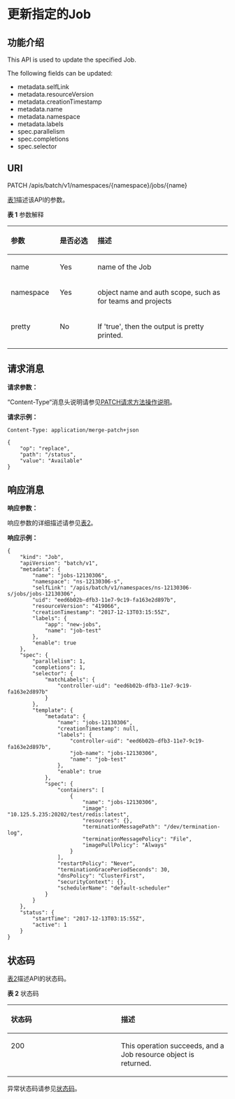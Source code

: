 # 更新指定的Job<a name="cce_02_0167"></a>

## 功能介绍<a name="section44235199"></a>

This API is used to update the specified Job.

The following fields can be updated:

-   metadata.selfLink
-   metadata.resourceVersion
-   metadata.creationTimestamp
-   metadata.name
-   metadata.namespace
-   metadata.labels
-   spec.parallelism
-   spec.completions
-   spec.selector

## URI<a name="section62572474"></a>

PATCH /apis/batch/v1/namespaces/\{namespace\}/jobs/\{name\}

[表1](#d0e42697)描述该API的参数。

**表 1**  参数解释

<a name="d0e42697"></a>
<table><thead align="left"><tr id="row25506777"><th class="cellrowborder" valign="top" width="22.220000000000002%" id="mcps1.2.4.1.1"><p id="p65652297517"><a name="p65652297517"></a><a name="p65652297517"></a>参数</p>
</th>
<th class="cellrowborder" valign="top" width="17.169999999999998%" id="mcps1.2.4.1.2"><p id="p165661629135114"><a name="p165661629135114"></a><a name="p165661629135114"></a>是否必选</p>
</th>
<th class="cellrowborder" valign="top" width="60.61%" id="mcps1.2.4.1.3"><p id="p14567629115114"><a name="p14567629115114"></a><a name="p14567629115114"></a>描述</p>
</th>
</tr>
</thead>
<tbody><tr id="row63715316"><td class="cellrowborder" valign="top" width="22.220000000000002%" headers="mcps1.2.4.1.1 "><p id="p60666976"><a name="p60666976"></a><a name="p60666976"></a>name</p>
</td>
<td class="cellrowborder" valign="top" width="17.169999999999998%" headers="mcps1.2.4.1.2 "><p id="p15078020"><a name="p15078020"></a><a name="p15078020"></a>Yes</p>
</td>
<td class="cellrowborder" valign="top" width="60.61%" headers="mcps1.2.4.1.3 "><p id="p13360137"><a name="p13360137"></a><a name="p13360137"></a>name of the Job</p>
</td>
</tr>
<tr id="row53132375"><td class="cellrowborder" valign="top" width="22.220000000000002%" headers="mcps1.2.4.1.1 "><p id="p8755152"><a name="p8755152"></a><a name="p8755152"></a>namespace</p>
</td>
<td class="cellrowborder" valign="top" width="17.169999999999998%" headers="mcps1.2.4.1.2 "><p id="p38078717"><a name="p38078717"></a><a name="p38078717"></a>Yes</p>
</td>
<td class="cellrowborder" valign="top" width="60.61%" headers="mcps1.2.4.1.3 "><p id="p64477255"><a name="p64477255"></a><a name="p64477255"></a>object name and auth scope, such as for teams and projects</p>
</td>
</tr>
<tr id="row43424386"><td class="cellrowborder" valign="top" width="22.220000000000002%" headers="mcps1.2.4.1.1 "><p id="p27714369"><a name="p27714369"></a><a name="p27714369"></a>pretty</p>
</td>
<td class="cellrowborder" valign="top" width="17.169999999999998%" headers="mcps1.2.4.1.2 "><p id="p30271441"><a name="p30271441"></a><a name="p30271441"></a>No</p>
</td>
<td class="cellrowborder" valign="top" width="60.61%" headers="mcps1.2.4.1.3 "><p id="p36067674"><a name="p36067674"></a><a name="p36067674"></a>If 'true', then the output is pretty printed.</p>
</td>
</tr>
</tbody>
</table>

## 请求消息<a name="section26281361"></a>

**请求参数：**

“Content-Type“消息头说明请参见[PATCH请求方法操作说明](PATCH请求方法操作说明.md)。

**请求示例：**

```
Content-Type: application/merge-patch+json
```

```
{
    "op": "replace",
    "path": "/status",
    "value": "Available"
}
```

## 响应消息<a name="section35205659"></a>

**响应参数：**

响应参数的详细描述请参见[表2](创建Job.md#table8040885)。

**响应示例：**

```
{
    "kind": "Job",
    "apiVersion": "batch/v1",
    "metadata": {
        "name": "jobs-12130306",
        "namespace": "ns-12130306-s",
        "selfLink": "/apis/batch/v1/namespaces/ns-12130306-s/jobs/jobs-12130306",
        "uid": "eed6b02b-dfb3-11e7-9c19-fa163e2d897b",
        "resourceVersion": "419066",
        "creationTimestamp": "2017-12-13T03:15:55Z",
        "labels": {
            "app": "new-jobs",
            "name": "job-test"
        },
        "enable": true
    },
    "spec": {
        "parallelism": 1,
        "completions": 1,
        "selector": {
            "matchLabels": {
                "controller-uid": "eed6b02b-dfb3-11e7-9c19-fa163e2d897b"
            }
        },
        "template": {
            "metadata": {
                "name": "jobs-12130306",
                "creationTimestamp": null,
                "labels": {
                    "controller-uid": "eed6b02b-dfb3-11e7-9c19-fa163e2d897b",
                    "job-name": "jobs-12130306",
                    "name": "job-test"
                },
                "enable": true
            },
            "spec": {
                "containers": [
                    {
                        "name": "jobs-12130306",
                        "image": "10.125.5.235:20202/test/redis:latest",
                        "resources": {},
                        "terminationMessagePath": "/dev/termination-log",
                        "terminationMessagePolicy": "File",
                        "imagePullPolicy": "Always"
                    }
                ],
                "restartPolicy": "Never",
                "terminationGracePeriodSeconds": 30,
                "dnsPolicy": "ClusterFirst",
                "securityContext": {},
                "schedulerName": "default-scheduler"
            }
        }
    },
    "status": {
        "startTime": "2017-12-13T03:15:55Z",
        "active": 1
    }
}
```

## 状态码<a name="section48415483"></a>

[表2](#d0e42791)描述API的状态码。

**表 2**  状态码

<a name="d0e42791"></a>
<table><thead align="left"><tr id="row7304508"><th class="cellrowborder" valign="top" width="50%" id="mcps1.2.3.1.1"><p id="p54794282"><a name="p54794282"></a><a name="p54794282"></a>状态码</p>
</th>
<th class="cellrowborder" valign="top" width="50%" id="mcps1.2.3.1.2"><p id="p9151897"><a name="p9151897"></a><a name="p9151897"></a>描述</p>
</th>
</tr>
</thead>
<tbody><tr id="row3106225"><td class="cellrowborder" valign="top" width="50%" headers="mcps1.2.3.1.1 "><p id="p50277657"><a name="p50277657"></a><a name="p50277657"></a>200</p>
</td>
<td class="cellrowborder" valign="top" width="50%" headers="mcps1.2.3.1.2 "><p id="p45958393"><a name="p45958393"></a><a name="p45958393"></a>This operation succeeds, and a Job resource object is returned.</p>
</td>
</tr>
</tbody>
</table>

异常状态码请参见[状态码](状态码.md)。

